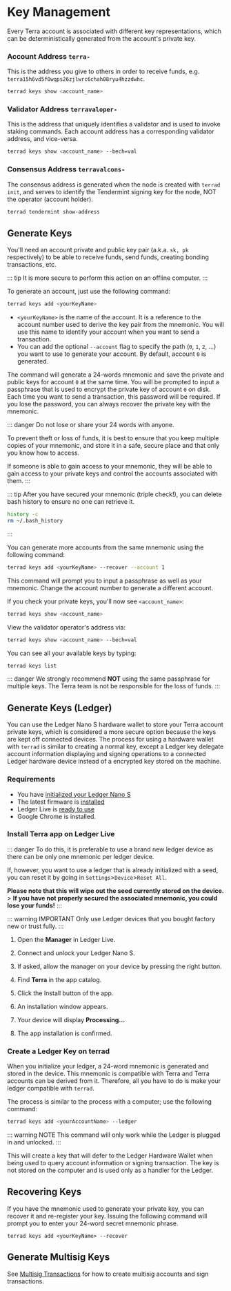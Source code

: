 # Key Management

Every Terra account is associated with different key representations, which can be deterministically generated from the account's private key.

### Account Address `terra-`

This is the address you give to others in order to receive funds, e.g. `terra15h6vd5f0wqps26zjlwrc6chah08ryu4hzzdwhc`.

```bash
terrad keys show <account_name>
```

### Validator Address `terravaloper-`

This is the address that uniquely identifies a validator and is used to invoke staking commands. Each account address has a corresponding validator address, and vice-versa.

```bash
terrad keys show <account_name> --bech=val
```

### Consensus Address `terravalcons-`

The consensus address is generated when the node is created with `terrad init`, and serves to identify the Tendermint signing key for the node, NOT the operator (account holder).

```bash
terrad tendermint show-address
```

## Generate Keys

You'll need an account private and public key pair \(a.k.a. `sk, pk` respectively\) to be able to receive funds, send funds, creating bonding transactions, etc.

::: tip
It is more secure to perform this action on an offline computer.
:::

To generate an account, just use the following command:

```bash
terrad keys add <yourKeyName>
```

- `<yourKeyName>` is the name of the account. It is a reference to the account number used to derive the key pair from the mnemonic. You will use this name to identify your account when you want to send a transaction.
- You can add the optional `--account` flag to specify the path \(`0`, `1`, `2`, ...\) you want to use to generate your account. By default, account `0` is generated.

The command will generate a 24-words mnemonic and save the private and public keys for account `0` at the same time. You will be prompted to input a passphrase that is used to encrypt the private key of account `0` on disk. Each time you want to send a transaction, this password will be required. If you lose the password, you can always recover the private key with the mnemonic.

::: danger
Do not lose or share your 24 words with anyone.

To prevent theft or loss of funds, it is best to ensure that you keep multiple copies of your mnemonic, and store it in a safe, secure place and that only you know how to access.

If someone is able to gain access to your mnemonic, they will be able to gain access to your private keys and control the accounts associated with them.
:::

::: tip
After you have secured your mnemonic \(triple check!\), you can delete bash history to ensure no one can retrieve it.

```bash
history -c
rm ~/.bash_history
```

:::

You can generate more accounts from the same mnemonic using the following command:

```bash
terrad keys add <yourKeyName> --recover --account 1
```

This command will prompt you to input a passphrase as well as your mnemonic. Change the account number to generate a different account.

If you check your private keys, you'll now see `<account_name>`:

```bash
terrad keys show <account_name>
```

View the validator operator's address via:

```bash
terrad keys show <account_name> --bech=val
```

You can see all your available keys by typing:

```bash
terrad keys list
```

::: danger
We strongly recommend **NOT** using the same passphrase for multiple keys.
The Terra team is not be responsible for the loss of funds.
:::

## Generate Keys (Ledger)

You can use the Ledger Nano S hardware wallet to store your Terra account private keys, which is considered a more secure option because the keys are kept off connected devices. The process for using a hardware wallet with `terrad` is similar to creating a normal key, except a Ledger key delegate account information displaying and signing operations to a connected Ledger hardware device instead of a encrypted key stored on the machine.

### Requirements

- You have [initialized your Ledger Nano S](https://support.ledgerwallet.com/hc/en-us/articles/360000613793)
- The latest firmware is [installed](https://support.ledger.com/hc/en-us/articles/360002731113-Update-Ledger-Nano-S-firmware)
- Ledger Live is [ready to use](https://support.ledger.com/hc/en-us/articles/360006395233-Take-your-first-steps)
- Google Chrome is installed.

### Install Terra app on Ledger Live

::: danger
To do this, it is preferable to use a brand new ledger device as there can be only one mnemonic per ledger device.

If, however, you want to use a ledger that is already initialized with a seed, you can reset it by going in `Settings`>`Device`>`Reset All`.

**Please note that this will wipe out the seed currently stored on the device.** > **If you have not properly secured the associated mnemonic, you could lose your funds!**
:::

::: warning IMPORTANT
Only use Ledger devices that you bought factory new or trust fully.
:::

1. Open the **Manager** in Ledger Live.

2. Connect and unlock your Ledger Nano S.

3. If asked, allow the manager on your device by pressing the right button.

4. Find **Terra** in the app catalog.

5. Click the Install button of the app.

6. An installation window appears.

7. Your device will display **Processing…**

8. The app installation is confirmed.

### Create a Ledger Key on terrad

When you initialize your ledger, a 24-word mnemonic is generated and stored in the device. This mnemonic is compatible with Terra and Terra accounts can be derived from it. Therefore, all you have to do is make your ledger compatible with `terrad`.

The process is similar to the process with a computer; use the following command:

```bash
terrad keys add <yourAccountName> --ledger
```

::: warning NOTE
This command will only work while the Ledger is plugged in and unlocked.
:::

This will create a key that will defer to the Ledger Hardware Wallet when being used to query account information or signing transaction. The key is not stored on the computer and is used only as a handler for the Ledger.

## Recovering Keys

If you have the mnemonic used to generate your private key, you can recover it and re-register your key. Issuing the following command will prompt you to enter your 24-word secret mnemonic phrase.

```
terrad keys add <yourKeyName> --recover
```

## Generate Multisig Keys

See [Multisig Transactions](./multisig) for how to create multisig accounts and sign transactions.
